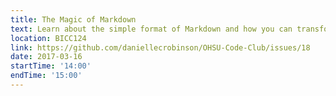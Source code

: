 ```yaml
---
title: The Magic of Markdown
text: Learn about the simple format of Markdown and how you can transform it into slides, PDFs, docx and way more!
location: BICC124
link: https://github.com/daniellecrobinson/OHSU-Code-Club/issues/18
date: 2017-03-16
startTime: '14:00'
endTime: '15:00'
---
```


